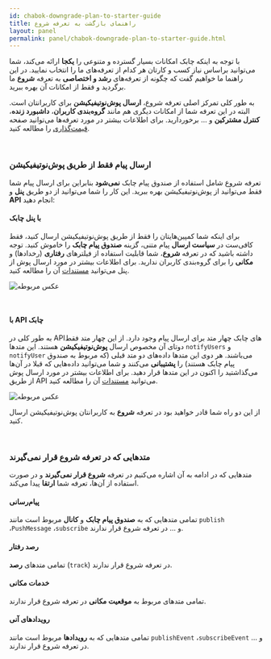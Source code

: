 ```yaml
---
id: chabok-downgrade-plan-to-starter-guide
title: راهنمای بازگشت به تعرفه شروع 
layout: panel
permalink: panel/chabok-downgrade-plan-to-starter-guide.html
---
```


با توجه به اینکه چابک امکانات بسیار گسترده و متنوعی را **یکجا** ارائه می‌کند، شما می‌توانید براساس نیاز کسب و کارتان هر کدام از تعرفه‌های ما را انتخاب نمایید. در این راهنما ما خواهیم گفت که چگونه از تعرفه‌های **رشد و اختصاصی** به تعرفه **شروع** ما برگردید و فقط از امکانات آن بهره ببرید.

 به طور کلی تمرکز اصلی تعرفه شروع، **ارسال پوش‌نوتیفیکیشن** برای کاربرانتان است. البته در این تعرفه شما از امکانات دیگری هم مانند **گروه‌بندی کاربران**،‌ **داشبورد زنده**، **کنترل مشترکین** و ... برخوردارید. برای اطلاعات بیشتر در مورد تعرفه‌ها می‌توانید صفحه [قیمت‌گذاری](https://chabokpush.com/pricing.html) را مطالعه کنید.

<Br>

### ارسال پیام فقط از طریق پوش‌نوتیفیکیشن

تعرفه شروع شامل استفاده از صندوق پیام چابک **نمی‌شود** بنابراین برای ارسال پیام شما فقط می‌توانید از پوش‌نوتیفیکیشن بهره ببرید. این کار را شما می‌توانید از دو طریق **پنل** و **API** انجام دهید:

#### با پنل چابک

برای اینکه شما کمپین‌هایتان را فقط از طریق پوش‌نوتیفیکیشن ارسال کنید، فقط کافی‌ست در **سیاست ارسال** پیام متنی، گزینه **صندوق پیام چابک** را خاموش کنید. توجه داشته باشید که در تعرفه **شروع**، شما قابلیت استفاده از فیلترهای **رفتاری** (رخدادها) و **مکانی** را برای گروه‌بندی کاربران ندارید. برای اطلاعات بیشتر در مورد ارسال پوش از پنل می‌توانید [مستندات](/panel/send.html#ارسال-پیام-متنی) آن را مطالعه کنید.

![عکس مربوطه](http://uupload.ir/files/gu9v_onlypush.png)

<Br>

#### با API‌ چابک

به طور کلی در API‌های چابک چهار متد برای ارسال پیام وجود دارد. از این چهار متد فقط دوتای آن مخصوص ارسال **پوش‌نوتیفیکیشن** هستند. این متدها `notifyUsers` و `notifyUser` می‌باشند. هر دوی این متدها داده‌های دو متد قبلی (که مربوط به صندوق پیام چابک هستند) را **پشتیبانی** می‌کنند و شما می‌توانید داده‌هایی که قبلا در آن‌ها می‌گذاشتید را اکنون در این متدها قرار دهید. برای اطلاعات بیشتر در مورد ارسال پوش از طریق API می‌توانید [مستندات](/rest-api/send-push-notification.html) آن را مطالعه کنید.

![عکس مربوطه](http://uupload.ir/files/ir85_apipush.png)

از این دو راه شما قادر خواهید بود در تعرفه **شروع** به کاربرانتان پوش‌نوتیفیکیشن ارسال کنید. 

<Br>

### متدهایی که در تعرفه شروع قرار نمی‌گیرند

متدهایی که در ادامه به آن اشاره می‌کنیم در تعرفه **شروع قرار نمی‌گیرند** و در صورت استفاده از آن‌ها، تعرفه شما **ارتقا** پیدا می‌کند.

#### پیام‌رسانی

تمامی متدهایی که به **صندوق پیام چابک** و **کانال** مربوط است مانند `publish` ،`PushMessage` ،`subscribe` و ... در تعرفه شروع قرار ندارند.

#### رصد رفتار

تمامی متدهای **رصد** (`track`) در تعرفه شروع قرار ندارند.

#### خدمات مکانی

تمامی متدهای مربوط به **موقعیت مکانی** در تعرفه شروع قرار ندارند.

#### رویدادهای آنی

تمامی متدهایی که به **رویدادها** مربوط است مانند `publishEvent` ،`subscribeEvent` و ... در تعرفه شروع قرار ندارند.

